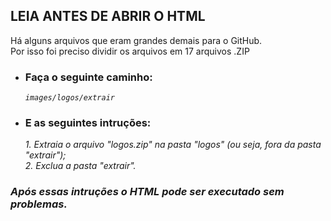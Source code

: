 ## LEIA ANTES DE ABRIR O HTML
Há alguns arquivos que eram grandes demais para o GitHub.\
Por isso foi preciso dividir os arquivos em 17 arquivos .ZIP

- ### **Faça o seguinte caminho:**</br>
  _`images/logos/extrair`_

- ### **E as seguintes intruções:**</br>
  *1. Extraia o arquivo "logos.zip" na pasta "logos" (ou seja, fora da pasta "extrair");*\
  *2. Exclua a pasta "extrair".*

### ***Após essas intruções o HTML pode ser executado sem problemas.***
